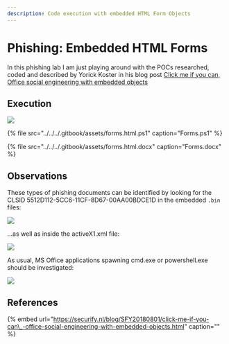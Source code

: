 ```yaml
---
description: Code execution with embedded HTML Form Objects
---
```


# Phishing: Embedded HTML Forms

In this phishing lab I am just playing around with the POCs researched, coded and described by Yorick Koster in his blog post [Click me if you can, Office social engineering with embedded objects](https://securify.nl/blog/SFY20180801/click-me-if-you-can_-office-social-engineering-with-embedded-objects.html)

## Execution

![](../../../.gitbook/assets/phishing-forms-shell.gif)

{% file src="../../../.gitbook/assets/forms.html.ps1" caption="Forms.ps1" %}

{% file src="../../../.gitbook/assets/forms.html.docx" caption="Forms.docx" %}

## Observations

These types of phishing documents can be identified by looking for the CLSID 5512D112-5CC6-11CF-8D67-00AA00BDCE1D in the embedded `.bin` files:

![](../../../.gitbook/assets/phishing-forms-clsid.png)

...as well as inside the activeX1.xml file:

![](../../../.gitbook/assets/phishing-forms-xml.png)

As usual, MS Office applications spawning cmd.exe or powershell.exe should be investigated:

![](../../../.gitbook/assets/phishing-forms-ancestry.png)

## References

{% embed url="https://securify.nl/blog/SFY20180801/click-me-if-you-can\_-office-social-engineering-with-embedded-objects.html" caption="" %}

